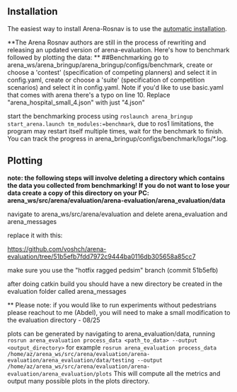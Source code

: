 ## Installation

The easiest way to install Arena-Rosnav is to use the [automatic installation](https://docs.arena-rosnav.org/en/latest/user_guides/installation/).

**The Arena Rosnav authors are still in the process of rewriting and releasing an updated version of arena-evaluation. Here's how to benchmark followed by plotting the data: 
**
##Benchmarking 
go to arena_ws/arena_bringup/arena_bringup/configs/benchmark,
create or choose a 'contest' (specification of competing planners) and select it in config.yaml,
create or choose a 'suite' (specification of competition scenarios) and select it in config.yaml. Note if you'd like to use basic.yaml that comes with arena there's a typo on line 10. Replace "arena_hospital_small_4.json" with just "4.json" 

start the benchmarking process using `roslaunch arena_bringup start_arena.launch tm_modules:=benchmark`,
due to ros1 limitations, the program may restart itself multiple times,
wait for the benchmark to finish. You can track the progress in arena_bringup/configs/benchmark/logs/*.log.

## Plotting 
**note: the following steps will involve deleting a directory which contains the data you collected from benchmarking! If you do not want to lose your data create a copy of this directory on your PC: arena_ws/src/arena/evaluation/arena-evaluation/arena_evaluation/data** 

navigate to arena_ws/src/arena/evaluation and delete arena_evaluation and arena_messages 

replace it with this: 

https://github.com/voshch/arena-evaluation/tree/51b5efb7fdd7972c9444ba0116db305658a85cc7

make sure you use the "hotfix ragged pedsim" branch (commit 51b5efb) 

after doing catkin build you should have a new directory be created in the evaluation folder called arena_messages

** Please note: if you would like to run experiments without pedestrians please reachout to me (Abdel), you will need to make a small modification to the evaluation directory - 08/25

plots can be generated by navigating to arena_evaluation/data,
running `rosrun arena_evaluation process_data <path_to_data> --output <output_directory>` 
for example `rosrun arena_evaluation process_data /home/az/arena_ws/src/arena/evaluation/arena-evaluation/arena_evaluation/data/testing --output /home/az/arena_ws/src/arena/evaluation/arena-evaluation/arena_evaluation/plots`
This will compute all the metrics and output many possible plots in the plots directory.
